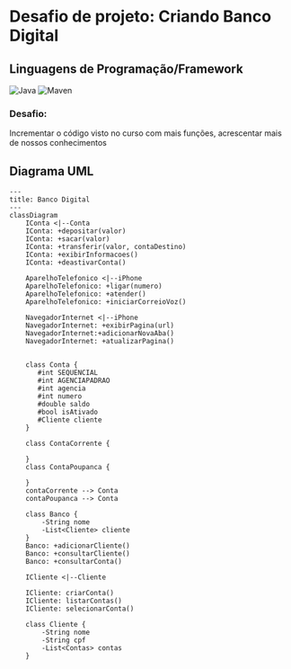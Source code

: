 # Desafio de projeto: Criando Banco Digital

## Linguagens de Programação/Framework
![Java](https://img.shields.io/badge/java-%23ED8B00.svg?style=for-the-badge&logo=openjdk&logoColor=white)
![Maven](https://img.shields.io/badge/MAVEN-000000?style=for-the-badge&logo=apachemaven&logoColor=blue)

### Desafio: 
Incrementar o código visto no curso com mais funções, acrescentar mais de nossos conhecimentos


## Diagrama UML

```mermaid
---
title: Banco Digital
---
classDiagram
    IConta <|--Conta
    IConta: +depositar(valor)
    IConta: +sacar(valor)
    IConta: +transferir(valor, contaDestino)
    IConta: +exibirInformacoes()
    IConta: +deastivarConta()

    AparelhoTelefonico <|--iPhone
    AparelhoTelefonico: +ligar(numero)
    AparelhoTelefonico: +atender()
    AparelhoTelefonico: +iniciarCorreioVoz()
    
    NavegadorInternet <|--iPhone
    NavegadorInternet: +exibirPagina(url)
    NavegadorInternet:+adicionarNovaAba()
    NavegadorInternet: +atualizarPagina()
  

    class Conta {
       #int SEQUENCIAL
       #int AGENCIAPADRAO
       #int agencia
       #int numero
       #double saldo
       #bool isAtivado
       #Cliente cliente
    }

    class ContaCorrente {
       
    }
    class ContaPoupanca {
       
    }
    contaCorrente --> Conta
    contaPoupanca --> Conta

    class Banco {
        -String nome
        -List<Cliente> cliente
    }
    Banco: +adicionarCliente()
    Banco: +consultarCliente()
    Banco: +consultarConta()

    ICliente <|--Cliente

    ICliente: criarConta()
    ICliente: listarContas()
    ICliente: selecionarConta()

    class Cliente {
        -String nome
        -String cpf
        -List<Contas> contas
    }
    